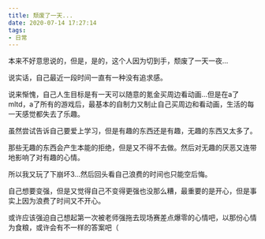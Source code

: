 ```yaml
---
title: 颓废了一天...
date: 2020-07-14 17:27:14
tags:
- 日常
---
```


本来不好意思说的，但是，是的，这个人因为切到手，颓废了一天一夜...

说实话，自己最近一段时间一直有一种没有追求感。

说来惭愧，自己人生目标是有一天可以随意的氪金买周边看动画...但是在a了mltd，a了所有的游戏后，最基本的自制力又制止自己买周边和看动画，生活的每一天感觉都失去了乐趣。

虽然尝试告诉自己要爱上学习，但是有趣的东西还是有趣，无趣的东西又太多了。

那些无趣的东西会产生本能的拒绝，但是又不得不去做。然后对无趣的厌恶又连带地影响了对有趣的心情。

所以我又玩了下崩坏3...然后回头看自己浪费的时间也只能空后悔。

自己想要变强，但是又觉得自己不变得更强也没那么糟，最重要的是开心，但是事实上因为浪费了时间又不开心。

或许应该强迫自己想起第一次被老师强拖去现场赛差点爆零的心情吧，以那份心情为食粮，或许会有不一样的答案吧（


